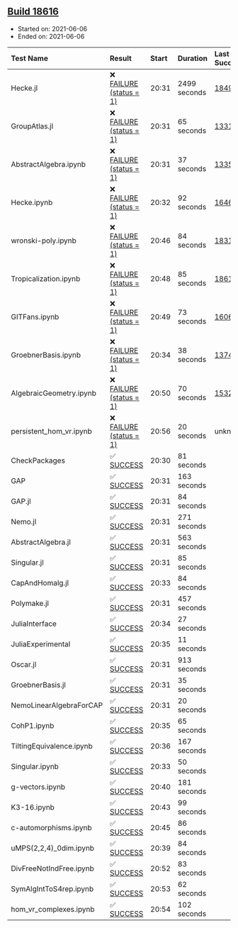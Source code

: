 ## [Build 18616](https://oscarci.mathematik.uni-kl.de/job/oscar/18616/)

* Started on: 2021-06-06
* Ended on: 2021-06-06

| Test Name    | Result | Start | Duration | Last Success | First Failure |
|:-------------|:-------|:------|:---------|:-------------|:--------------|
| Hecke.jl | ❌ [FAILURE (status = 1)](https://oscarci.mathematik.uni-kl.de/job/oscar/18616/artifact/logs/build-18616/Hecke.jl.log) | 20:31 | 2499 seconds | [18490](https://oscarci.mathematik.uni-kl.de/job/oscar/18490/) | [18491](https://oscarci.mathematik.uni-kl.de/job/oscar/18491/) |
| GroupAtlas.jl | ❌ [FAILURE (status = 1)](https://oscarci.mathematik.uni-kl.de/job/oscar/18616/artifact/logs/build-18616/GroupAtlas.jl.log) | 20:31 | 65 seconds | [13311](https://oscarci.mathematik.uni-kl.de/job/oscar/13311/) | [13312](https://oscarci.mathematik.uni-kl.de/job/oscar/13312/) |
| AbstractAlgebra.ipynb | ❌ [FAILURE (status = 1)](https://oscarci.mathematik.uni-kl.de/job/oscar/18616/artifact/logs/build-18616/AbstractAlgebra.ipynb.log) | 20:31 | 37 seconds | [13355](https://oscarci.mathematik.uni-kl.de/job/oscar/13355/) | [13356](https://oscarci.mathematik.uni-kl.de/job/oscar/13356/) |
| Hecke.ipynb | ❌ [FAILURE (status = 1)](https://oscarci.mathematik.uni-kl.de/job/oscar/18616/artifact/logs/build-18616/Hecke.ipynb.log) | 20:32 | 92 seconds | [16463](https://oscarci.mathematik.uni-kl.de/job/oscar/16463/) | [16464](https://oscarci.mathematik.uni-kl.de/job/oscar/16464/) |
| wronski-poly.ipynb | ❌ [FAILURE (status = 1)](https://oscarci.mathematik.uni-kl.de/job/oscar/18616/artifact/logs/build-18616/wronski-poly.ipynb.log) | 20:46 | 84 seconds | [18314](https://oscarci.mathematik.uni-kl.de/job/oscar/18314/) | [18315](https://oscarci.mathematik.uni-kl.de/job/oscar/18315/) |
| Tropicalization.ipynb | ❌ [FAILURE (status = 1)](https://oscarci.mathematik.uni-kl.de/job/oscar/18616/artifact/logs/build-18616/Tropicalization.ipynb.log) | 20:48 | 85 seconds | [18615](https://oscarci.mathematik.uni-kl.de/job/oscar/18615/) | [18616](https://oscarci.mathematik.uni-kl.de/job/oscar/18616/) |
| GITFans.ipynb | ❌ [FAILURE (status = 1)](https://oscarci.mathematik.uni-kl.de/job/oscar/18616/artifact/logs/build-18616/GITFans.ipynb.log) | 20:49 | 73 seconds | [16068](https://oscarci.mathematik.uni-kl.de/job/oscar/16068/) | [16069](https://oscarci.mathematik.uni-kl.de/job/oscar/16069/) |
| GroebnerBasis.ipynb | ❌ [FAILURE (status = 1)](https://oscarci.mathematik.uni-kl.de/job/oscar/18616/artifact/logs/build-18616/GroebnerBasis.ipynb.log) | 20:34 | 38 seconds | [13748](https://oscarci.mathematik.uni-kl.de/job/oscar/13748/) | [13749](https://oscarci.mathematik.uni-kl.de/job/oscar/13749/) |
| AlgebraicGeometry.ipynb | ❌ [FAILURE (status = 1)](https://oscarci.mathematik.uni-kl.de/job/oscar/18616/artifact/logs/build-18616/AlgebraicGeometry.ipynb.log) | 20:50 | 70 seconds | [15322](https://oscarci.mathematik.uni-kl.de/job/oscar/15322/) | [15323](https://oscarci.mathematik.uni-kl.de/job/oscar/15323/) |
| persistent_hom_vr.ipynb | ❌ [FAILURE (status = 1)](https://oscarci.mathematik.uni-kl.de/job/oscar/18616/artifact/logs/build-18616/persistent_hom_vr.ipynb.log) | 20:56 | 20 seconds | unknown | unknown |
| CheckPackages | ✅ [SUCCESS](https://oscarci.mathematik.uni-kl.de/job/oscar/18616/artifact/logs/build-18616/CheckPackages.log) | 20:30 | 81 seconds |  |  |
| GAP | ✅ [SUCCESS](https://oscarci.mathematik.uni-kl.de/job/oscar/18616/artifact/logs/build-18616/GAP.log) | 20:31 | 163 seconds |  |  |
| GAP.jl | ✅ [SUCCESS](https://oscarci.mathematik.uni-kl.de/job/oscar/18616/artifact/logs/build-18616/GAP.jl.log) | 20:31 | 84 seconds |  |  |
| Nemo.jl | ✅ [SUCCESS](https://oscarci.mathematik.uni-kl.de/job/oscar/18616/artifact/logs/build-18616/Nemo.jl.log) | 20:31 | 271 seconds |  |  |
| AbstractAlgebra.jl | ✅ [SUCCESS](https://oscarci.mathematik.uni-kl.de/job/oscar/18616/artifact/logs/build-18616/AbstractAlgebra.jl.log) | 20:31 | 563 seconds |  |  |
| Singular.jl | ✅ [SUCCESS](https://oscarci.mathematik.uni-kl.de/job/oscar/18616/artifact/logs/build-18616/Singular.jl.log) | 20:31 | 85 seconds |  |  |
| CapAndHomalg.jl | ✅ [SUCCESS](https://oscarci.mathematik.uni-kl.de/job/oscar/18616/artifact/logs/build-18616/CapAndHomalg.jl.log) | 20:33 | 84 seconds |  |  |
| Polymake.jl | ✅ [SUCCESS](https://oscarci.mathematik.uni-kl.de/job/oscar/18616/artifact/logs/build-18616/Polymake.jl.log) | 20:31 | 457 seconds |  |  |
| JuliaInterface | ✅ [SUCCESS](https://oscarci.mathematik.uni-kl.de/job/oscar/18616/artifact/logs/build-18616/JuliaInterface.log) | 20:34 | 27 seconds |  |  |
| JuliaExperimental | ✅ [SUCCESS](https://oscarci.mathematik.uni-kl.de/job/oscar/18616/artifact/logs/build-18616/JuliaExperimental.log) | 20:35 | 11 seconds |  |  |
| Oscar.jl | ✅ [SUCCESS](https://oscarci.mathematik.uni-kl.de/job/oscar/18616/artifact/logs/build-18616/Oscar.jl.log) | 20:31 | 913 seconds |  |  |
| GroebnerBasis.jl | ✅ [SUCCESS](https://oscarci.mathematik.uni-kl.de/job/oscar/18616/artifact/logs/build-18616/GroebnerBasis.jl.log) | 20:31 | 35 seconds |  |  |
| NemoLinearAlgebraForCAP | ✅ [SUCCESS](https://oscarci.mathematik.uni-kl.de/job/oscar/18616/artifact/logs/build-18616/NemoLinearAlgebraForCAP.log) | 20:31 | 20 seconds |  |  |
| CohP1.ipynb | ✅ [SUCCESS](https://oscarci.mathematik.uni-kl.de/job/oscar/18616/artifact/logs/build-18616/CohP1.ipynb.log) | 20:35 | 65 seconds |  |  |
| TiltingEquivalence.ipynb | ✅ [SUCCESS](https://oscarci.mathematik.uni-kl.de/job/oscar/18616/artifact/logs/build-18616/TiltingEquivalence.ipynb.log) | 20:36 | 167 seconds |  |  |
| Singular.ipynb | ✅ [SUCCESS](https://oscarci.mathematik.uni-kl.de/job/oscar/18616/artifact/logs/build-18616/Singular.ipynb.log) | 20:33 | 50 seconds |  |  |
| g-vectors.ipynb | ✅ [SUCCESS](https://oscarci.mathematik.uni-kl.de/job/oscar/18616/artifact/logs/build-18616/g-vectors.ipynb.log) | 20:40 | 181 seconds |  |  |
| K3-16.ipynb | ✅ [SUCCESS](https://oscarci.mathematik.uni-kl.de/job/oscar/18616/artifact/logs/build-18616/K3-16.ipynb.log) | 20:43 | 99 seconds |  |  |
| c-automorphisms.ipynb | ✅ [SUCCESS](https://oscarci.mathematik.uni-kl.de/job/oscar/18616/artifact/logs/build-18616/c-automorphisms.ipynb.log) | 20:45 | 86 seconds |  |  |
| uMPS(2,2,4)_0dim.ipynb | ✅ [SUCCESS](https://oscarci.mathematik.uni-kl.de/job/oscar/18616/artifact/logs/build-18616/uMPS-2-2-4-_0dim.ipynb.log) | 20:39 | 84 seconds |  |  |
| DivFreeNotIndFree.ipynb | ✅ [SUCCESS](https://oscarci.mathematik.uni-kl.de/job/oscar/18616/artifact/logs/build-18616/DivFreeNotIndFree.ipynb.log) | 20:52 | 83 seconds |  |  |
| SymAlgIntToS4rep.ipynb | ✅ [SUCCESS](https://oscarci.mathematik.uni-kl.de/job/oscar/18616/artifact/logs/build-18616/SymAlgIntToS4rep.ipynb.log) | 20:53 | 62 seconds |  |  |
| hom_vr_complexes.ipynb | ✅ [SUCCESS](https://oscarci.mathematik.uni-kl.de/job/oscar/18616/artifact/logs/build-18616/hom_vr_complexes.ipynb.log) | 20:54 | 102 seconds |  |  |
